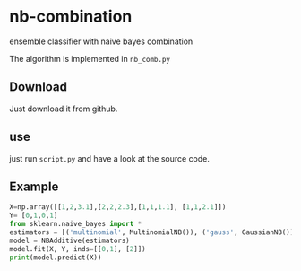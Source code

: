 # nb-combination
ensemble classifier with naive bayes combination

The algorithm is implemented in `nb_comb.py`

## Download
Just download it from github.

## use
just run `script.py` and have a look at the source code.

## Example

```python
X=np.array([[1,2,3.1],[2,2,2.3],[1,1,1.1], [1,1,2.1]])
Y= [0,1,0,1]
from sklearn.naive_bayes import *
estimators = [('multinomial', MultinomialNB()), ('gauss', GaussianNB())]
model = NBAdditive(estimators)
model.fit(X, Y, inds=[[0,1], [2]])
print(model.predict(X))
```

